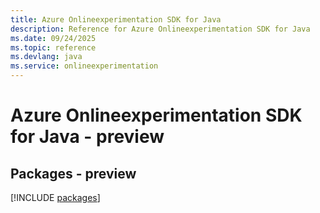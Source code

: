 ```yaml
---
title: Azure Onlineexperimentation SDK for Java
description: Reference for Azure Onlineexperimentation SDK for Java
ms.date: 09/24/2025
ms.topic: reference
ms.devlang: java
ms.service: onlineexperimentation
---
```

# Azure Onlineexperimentation SDK for Java - preview
## Packages - preview
[!INCLUDE [packages](onlineexperimentation-index.md)]